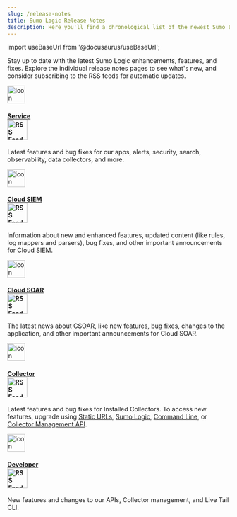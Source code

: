 ```yaml
---
slug: /release-notes
title: Sumo Logic Release Notes
description: Here you'll find a chronological list of the newest Sumo Logic features and bug fixes.
---
```


import useBaseUrl from '@docusaurus/useBaseUrl';

Stay up to date with the latest Sumo Logic enhancements, features, and fixes. Explore the individual release notes pages to see what's new, and consider subscribing to the RSS feeds for automatic updates.

<div className="box-wrapper">
<div className="box smallbox card">
  <div className="container">
  <a href="/release-notes-service"><img src={useBaseUrl('img/icons/manage.png')} alt="icon" width="40"/><h4>Service<br/><a href="https://help.sumologic.com/release-notes-service/rss.xml"><img src={useBaseUrl('img/release-notes/rss.png')} alt="RSS Feed" width="45"/></a></h4></a>
  <p>Latest features and bug fixes for our apps, alerts, security, search, observability, data collectors, and more.</p>
  </div>
</div>
<div className="box smallbox card">
  <div className="container">
  <a href="/release-notes-cse"><img src={useBaseUrl('img/icons/security/cloud-siem.png')} alt="icon" width="40"/><h4>Cloud SIEM <br/><a href="https://help.sumologic.com/release-notes-cse/rss.xml"><img src={useBaseUrl('img/release-notes/rss.png')} alt="RSS Feed" width="45"/></a></h4></a>
  <p>Information about new and enhanced features, updated content (like rules, log mappers and parsers), bug fixes, and other important announcements for Cloud SIEM.</p>
  </div>
</div>
<div className="box smallbox card">
  <div className="container">
  <a href="/release-notes-csoar"><img src={useBaseUrl('img/icons/security/soar-2-color-icon.png')} alt="icon" width="40"/><h4>Cloud SOAR<br/><a href="https://help.sumologic.com/release-notes-csoar/rss.xml"><img src={useBaseUrl('img/release-notes/rss.png')} alt="RSS Feed" width="45"/></a></h4></a>
  <p>The latest news about CSOAR, like new features, bug fixes, changes to the application, and other important announcements for Cloud SOAR.</p>
  </div>
</div>
<div className="box smallbox card">
  <div className="container">
  <a href="/release-notes-collector"><img src={useBaseUrl('img/icons/data-collection.png')} alt="icon" width="40"/><h4>Collector <br/><a href="https://help.sumologic.com/release-notes-collector/rss.xml"><img src={useBaseUrl('img/release-notes/rss.png')} alt="RSS Feed" width="45"/></a></h4></a>
  <p>Latest features and bug fixes for Installed Collectors. To access new features, upgrade using <a href="/docs/send-data/installed-collectors/collector-installation-reference/download-collector-from-static-url">Static URLs</a>, <a href="/docs/send-data/collection/upgrade-collectors">Sumo Logic</a>, <a href="/docs/send-data/collection/upgrade-collectors">Command Line</a>, or <a href="/docs/api/collector-management/upgrade-downgrade-collectors">Collector Management API</a>.</p>
  </div>
</div>
<div className="box smallbox card">
  <div className="container">
  <a href="/release-notes-developer"><img src={useBaseUrl('img/icons/cloud/api2.png')} alt="icon" width="40"/><h4>Developer<br/><a href="https://help.sumologic.com/release-notes-developer/rss.xml"><img src={useBaseUrl('img/release-notes/rss.png')} alt="RSS Feed" width="45"/></a></h4></a>
  <p>New features and changes to our APIs, Collector management, and Live Tail CLI.</p>
  </div>
</div>
</div>
